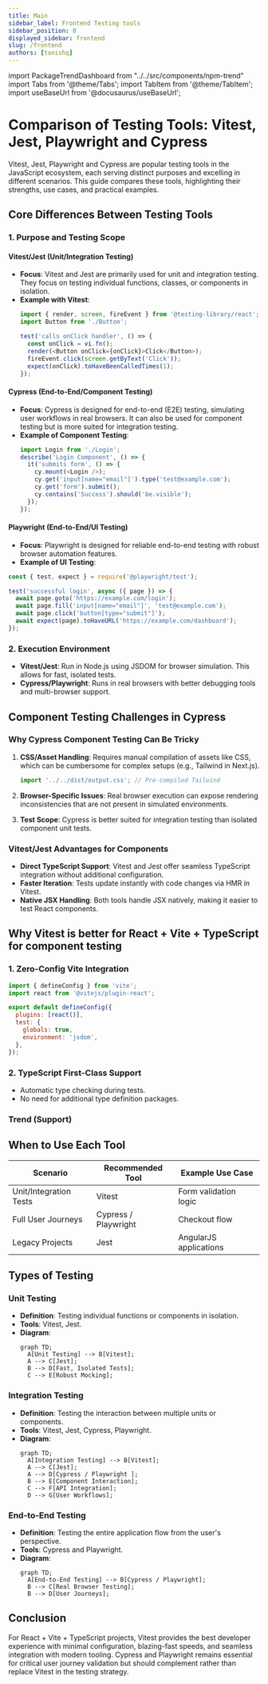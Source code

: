 ```yaml
---
title: Main
sidebar_label: Frontend Testing tools
sidebar_position: 0
displayed_sidebar: frontend
slug: /frontend
authors: [tanishq]
---
```

import PackageTrendDashboard from "../../src/components/npm-trend"
import Tabs from '@theme/Tabs';
import TabItem from '@theme/TabItem';
import useBaseUrl from '@docusaurus/useBaseUrl';




# Comparison of Testing Tools: Vitest, Jest, Playwright and Cypress

Vitest, Jest, Playwright and Cypress are popular testing tools in the JavaScript ecosystem, each serving distinct purposes and excelling in different scenarios. This guide compares these tools, highlighting their strengths, use cases, and practical examples.

## Core Differences Between Testing Tools

### 1. Purpose and Testing Scope

#### Vitest/Jest (Unit/Integration Testing)

- **Focus**: Vitest and Jest are primarily used for unit and integration testing. They focus on testing individual functions, classes, or components in isolation.
- **Example with Vitest**:
  ```typescript title="Button.test.tsx"
  import { render, screen, fireEvent } from '@testing-library/react';
  import Button from './Button';

  test('calls onClick handler', () => {
    const onClick = vi.fn();
    render(<Button onClick={onClick}>Click</Button>);
    fireEvent.click(screen.getByText('Click'));
    expect(onClick).toHaveBeenCalledTimes(1);
  });
  ```

#### Cypress (End-to-End/Component Testing)

- **Focus**: Cypress is designed for end-to-end (E2E) testing, simulating user workflows in real browsers. It can also be used for component testing but is more suited for integration testing.
- **Example of Component Testing**:
  ```javascript title="Login.cy.js"
  import Login from './Login';
  describe('Login Component', () => {
    it('submits form', () => {
      cy.mount(<Login />);
      cy.get('input[name="email"]').type('test@example.com');
      cy.get('form').submit();
      cy.contains('Success').should('be.visible');
    });
  });
  ```

#### Playwright (End-to-End/UI Testing)

- **Focus**: Playwright is designed for reliable end-to-end testing with robust browser automation features.
- **Example of UI Testing**:
  
```javascript title="login.spec.js"
const { test, expect } = require('@playwright/test');

test('successful login', async ({ page }) => {
  await page.goto('https://example.com/login');
  await page.fill('input[name="email"]', 'test@example.com');
  await page.click('button[type="submit"]');
  await expect(page).toHaveURL('https://example.com/dashboard');
});
```

### 2. Execution Environment

- **Vitest/Jest**: Run in Node.js using JSDOM for browser simulation. This allows for fast, isolated tests.
- **Cypress/Playwright**: Runs in real browsers with better debugging tools and multi-browser support.


## Component Testing Challenges in Cypress

### Why Cypress Component Testing Can Be Tricky

1. **CSS/Asset Handling**: Requires manual compilation of assets like CSS, which can be cumbersome for complex setups (e.g., Tailwind in Next.js).
   ```javascript title="cypress/support/component.js"
   import '../../dist/output.css'; // Pre-compiled Tailwind
   ```

2. **Browser-Specific Issues**: Real browser execution can expose rendering inconsistencies that are not present in simulated environments.

3. **Test Scope**: Cypress is better suited for integration testing than isolated component unit tests.

### Vitest/Jest Advantages for Components

- **Direct TypeScript Support**: Vitest and Jest offer seamless TypeScript integration without additional configuration.
- **Faster Iteration**: Tests update instantly with code changes via HMR in Vitest.
- **Native JSX Handling**: Both tools handle JSX natively, making it easier to test React components.

## Why Vitest is better for React + Vite + TypeScript for component testing

### 1. Zero-Config Vite Integration

```javascript title="vite.config.ts"
import { defineConfig } from 'vite';
import react from '@vitejs/plugin-react';

export default defineConfig({
  plugins: [react()],
  test: {
    globals: true,
    environment: 'jsdom',
  },
});
```

### 2. TypeScript First-Class Support

- Automatic type checking during tests.
- No need for additional type definition packages.


### Trend (Support)

<PackageTrendDashboard />

## When to Use Each Tool

| Scenario                  | Recommended Tool | Example Use Case          |
|---------------------------|------------------|---------------------------|
| Unit/Integration Tests    | Vitest           | Form validation logic     |
| Full User Journeys        | Cypress / Playwright         | Checkout flow             |
| Legacy Projects           | Jest             | AngularJS applications    |

## Types of Testing

### Unit Testing

- **Definition**: Testing individual functions or components in isolation.
- **Tools**: Vitest, Jest.
- **Diagram**:
  ```mermaid
  graph TD;
    A[Unit Testing] --> B[Vitest];
    A --> C[Jest];
    B --> D[Fast, Isolated Tests];
    C --> E[Robust Mocking];
  ```

### Integration Testing

- **Definition**: Testing the interaction between multiple units or components.
- **Tools**: Vitest, Jest, Cypress, Playwright.
- **Diagram**:
  ```mermaid
  graph TD;
    A[Integration Testing] --> B[Vitest];
    A --> C[Jest];
    A --> D[Cypress / Playwright ];
    B --> E[Component Interaction];
    C --> F[API Integration];
    D --> G[User Workflows];
  ```

### End-to-End Testing

- **Definition**: Testing the entire application flow from the user's perspective.
- **Tools**: Cypress and Playwright.
- **Diagram**:
  ```mermaid
  graph TD;
    A[End-to-End Testing] --> B[Cypress / Playwright];
    B --> C[Real Browser Testing];
    B --> D[User Journeys];
  ```

## Conclusion

For React + Vite + TypeScript projects, Vitest provides the best developer experience with minimal configuration, blazing-fast speeds, and seamless integration with modern tooling. Cypress and Playwright remains essential for critical user journey validation but should complement rather than replace Vitest in the testing strategy.




